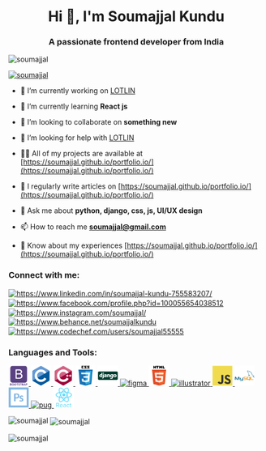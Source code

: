 <h1 align="center">Hi 👋, I'm Soumajjal Kundu</h1>
<h3 align="center">A passionate frontend developer from India</h3>

<p align="left"> <img src="https://komarev.com/ghpvc/?username=soumajjal&label=Profile%20views&color=0e75b6&style=flat" alt="soumajjal" /> </p>

<p align="left"> <a href="https://github.com/ryo-ma/github-profile-trophy"><img src="https://github-profile-trophy.vercel.app/?username=soumajjal" alt="soumajjal" /></a> </p>

- 🔭 I’m currently working on [LOTLIN](https://github.com/soumajjal/lockdown-traffic-light-indicator.io)

- 🌱 I’m currently learning **React js**

- 👯 I’m looking to collaborate on **something new**

- 🤝 I’m looking for help with [LOTLIN](https://github.com/soumajjal/lockdown-traffic-light-indicator.io)

- 👨‍💻 All of my projects are available at [https://soumajjal.github.io/portfolio.io/](https://soumajjal.github.io/portfolio.io/)

- 📝 I regularly write articles on [https://soumajjal.github.io/portfolio.io/](https://soumajjal.github.io/portfolio.io/)

- 💬 Ask me about **python, django, css, js, UI/UX design**

- 📫 How to reach me **soumajjal@gmail.com**

- 📄 Know about my experiences [https://soumajjal.github.io/portfolio.io/](https://soumajjal.github.io/portfolio.io/)

<h3 align="left">Connect with me:</h3>
<p align="left">
<a href="https://linkedin.com/in/https://www.linkedin.com/in/soumajjal-kundu-755583207/" target="blank"><img align="center" src="https://raw.githubusercontent.com/rahuldkjain/github-profile-readme-generator/master/src/images/icons/Social/linked-in-alt.svg" alt="https://www.linkedin.com/in/soumajjal-kundu-755583207/" height="30" width="40" /></a>
<a href="https://fb.com/https://www.facebook.com/profile.php?id=100055654038512" target="blank"><img align="center" src="https://raw.githubusercontent.com/rahuldkjain/github-profile-readme-generator/master/src/images/icons/Social/facebook.svg" alt="https://www.facebook.com/profile.php?id=100055654038512" height="30" width="40" /></a>
<a href="https://instagram.com/https://www.instagram.com/soumajjal/" target="blank"><img align="center" src="https://raw.githubusercontent.com/rahuldkjain/github-profile-readme-generator/master/src/images/icons/Social/instagram.svg" alt="https://www.instagram.com/soumajjal/" height="30" width="40" /></a>
<a href="https://www.behance.net/https://www.behance.net/soumajjalkundu" target="blank"><img align="center" src="https://raw.githubusercontent.com/rahuldkjain/github-profile-readme-generator/master/src/images/icons/Social/behance.svg" alt="https://www.behance.net/soumajjalkundu" height="30" width="40" /></a>
<a href="https://www.codechef.com/users/https://www.codechef.com/users/soumajjal55555" target="blank"><img align="center" src="https://cdn.jsdelivr.net/npm/simple-icons@3.1.0/icons/codechef.svg" alt="https://www.codechef.com/users/soumajjal55555" height="30" width="40" /></a>
</p>

<h3 align="left">Languages and Tools:</h3>
<p align="left"> <a href="https://getbootstrap.com" target="_blank"> <img src="https://raw.githubusercontent.com/devicons/devicon/master/icons/bootstrap/bootstrap-plain-wordmark.svg" alt="bootstrap" width="40" height="40"/> </a> <a href="https://www.cprogramming.com/" target="_blank"> <img src="https://raw.githubusercontent.com/devicons/devicon/master/icons/c/c-original.svg" alt="c" width="40" height="40"/> </a> <a href="https://www.w3schools.com/cpp/" target="_blank"> <img src="https://raw.githubusercontent.com/devicons/devicon/master/icons/cplusplus/cplusplus-original.svg" alt="cplusplus" width="40" height="40"/> </a> <a href="https://www.w3schools.com/css/" target="_blank"> <img src="https://raw.githubusercontent.com/devicons/devicon/master/icons/css3/css3-original-wordmark.svg" alt="css3" width="40" height="40"/> </a> <a href="https://www.djangoproject.com/" target="_blank"> <img src="https://raw.githubusercontent.com/devicons/devicon/master/icons/django/django-original.svg" alt="django" width="40" height="40"/> </a> <a href="https://www.figma.com/" target="_blank"> <img src="https://www.vectorlogo.zone/logos/figma/figma-icon.svg" alt="figma" width="40" height="40"/> </a> <a href="https://www.w3.org/html/" target="_blank"> <img src="https://raw.githubusercontent.com/devicons/devicon/master/icons/html5/html5-original-wordmark.svg" alt="html5" width="40" height="40"/> </a> <a href="https://www.adobe.com/in/products/illustrator.html" target="_blank"> <img src="https://www.vectorlogo.zone/logos/adobe_illustrator/adobe_illustrator-icon.svg" alt="illustrator" width="40" height="40"/> </a> <a href="https://developer.mozilla.org/en-US/docs/Web/JavaScript" target="_blank"> <img src="https://raw.githubusercontent.com/devicons/devicon/master/icons/javascript/javascript-original.svg" alt="javascript" width="40" height="40"/> </a> <a href="https://www.mysql.com/" target="_blank"> <img src="https://raw.githubusercontent.com/devicons/devicon/master/icons/mysql/mysql-original-wordmark.svg" alt="mysql" width="40" height="40"/> </a> <a href="https://www.photoshop.com/en" target="_blank"> <img src="https://raw.githubusercontent.com/devicons/devicon/master/icons/photoshop/photoshop-line.svg" alt="photoshop" width="40" height="40"/> </a> <a href="https://pugjs.org" target="_blank"> <img src="https://cdn.worldvectorlogo.com/logos/pug.svg" alt="pug" width="40" height="40"/> </a> <a href="https://reactjs.org/" target="_blank"> <img src="https://raw.githubusercontent.com/devicons/devicon/master/icons/react/react-original-wordmark.svg" alt="react" width="40" height="40"/> </a> </p>

<p><img align="left" src="https://github-readme-stats.vercel.app/api/top-langs?username=soumajjal&show_icons=true&locale=en&layout=compact" alt="soumajjal" /></p>

<p>&nbsp;<img align="center" src="https://github-readme-stats.vercel.app/api?username=soumajjal&show_icons=true&locale=en" alt="soumajjal" /></p>

<p><img align="center" src="https://github-readme-streak-stats.herokuapp.com/?user=soumajjal&" alt="soumajjal" /></p>
